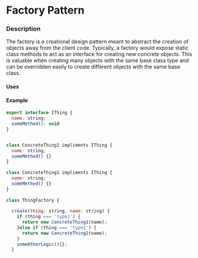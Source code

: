 # Factory Pattern

### Description
The factory is a creational design pattern meant to abstract the creation of objects away from the client code. Typically, a factory would expose static class methods to act as an interface for creating new concrete objects.  This is valuable when creating many objects with the same base class type and can be overridden easily to create different objects with the same base class. 

#### Uses

#### Example
``` javascript
export interface IThing {
  name: string;
  someMethod(): void
}


class ConcreteThing1 impliments IThing {
  name: string;
  someMethod() {}
}
  
class ConcreteThing1 impliments IThing {
  name: string;
  someMethod() {}
}
  
class ThingFactory {
  
  create(thing: string, name: string) {
    if (thing === 'type1') {
      return new ConcreteThing1(name);
    }else if (thing === 'type1') {
      return new ConcreteThing2(name);
    }
    someOtherLogic(){};
  }
